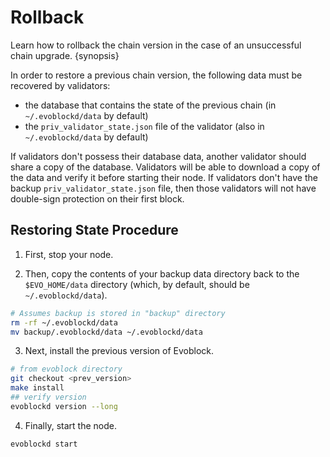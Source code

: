 <!--
order: 5
-->

# Rollback

Learn how to rollback the chain version in the case of an unsuccessful chain upgrade. {synopsis}

In order to restore a previous chain version, the following data must be recovered by validators:

- the database that contains the state of the previous chain (in `~/.evoblockd/data` by default)
- the `priv_validator_state.json` file of the validator (also in `~/.evoblockd/data` by default)

If validators don't possess their database data, another validator should share a copy of the database. Validators will be able to download a copy of the data and verify it before starting their node. If validators don't have the backup `priv_validator_state.json` file, then those validators will not have double-sign protection on their first block.

## Restoring State Procedure

1. First, stop your node.

2. Then, copy the contents of your backup data directory back to the `$EVO_HOME/data` directory (which, by default, should be `~/.evoblockd/data`).

```bash
# Assumes backup is stored in "backup" directory
rm -rf ~/.evoblockd/data
mv backup/.evoblockd/data ~/.evoblockd/data
```

3. Next, install the previous version of Evoblock.

```bash
# from evoblock directory
git checkout <prev_version>
make install
## verify version
evoblockd version --long
```

4. Finally, start the node.

```bash
evoblockd start
```
